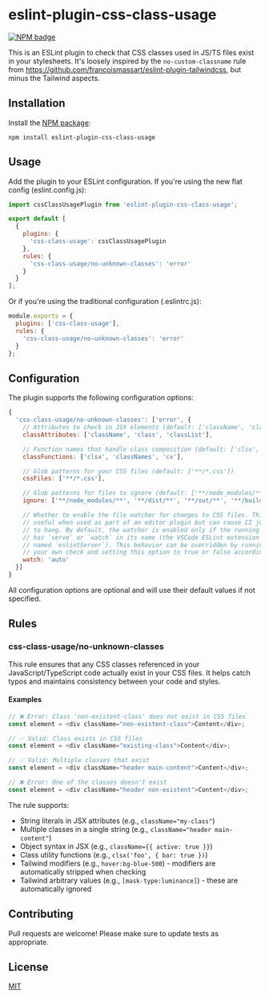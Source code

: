 # eslint-plugin-css-class-usage

<a href="https://www.npmjs.com/package/eslint-plugin-css-class-usage"><img src="https://img.shields.io/npm/v/eslint-plugin-css-class-usage" alt="NPM badge" />
</a>

This is an ESLint plugin to check that CSS classes used in JS/TS files exist in your stylesheets. It's loosely inspired by the `no-custom-classname` rule from https://github.com/francoismassart/eslint-plugin-tailwindcss, but minus the Tailwind aspects.

## Installation

Install the [NPM package](https://www.npmjs.com/package/eslint-plugin-css-class-usage):

```
npm install eslint-plugin-css-class-usage
```

## Usage

Add the plugin to your ESLint configuration. If you're using the new flat config (eslint.config.js):

```javascript
import cssClassUsagePlugin from 'eslint-plugin-css-class-usage';

export default [
  {
    plugins: {
      'css-class-usage': cssClassUsagePlugin
    },
    rules: {
      'css-class-usage/no-unknown-classes': 'error'
    }
  }
];
```

Or if you're using the traditional configuration (.eslintrc.js):

```javascript
module.exports = {
  plugins: ['css-class-usage'],
  rules: {
    'css-class-usage/no-unknown-classes': 'error'
  }
};
```

## Configuration

The plugin supports the following configuration options:

```javascript
{
  'css-class-usage/no-unknown-classes': ['error', {
    // Attributes to check in JSX elements (default: ['className', 'class', 'classList'])
    classAttributes: ['className', 'class', 'classList'],

    // Function names that handle class composition (default: ['clsx', 'classNames', 'cx'])
    classFunctions: ['clsx', 'classNames', 'cx'],

    // Glob patterns for your CSS files (default: ['**/*.css'])
    cssFiles: ['**/*.css'],

    // Glob patterns for files to ignore (default: ['**/node_modules/**', '**/dist/**', '**/out/**', '**/build/**'])
    ignore: ['**/node_modules/**', '**/dist/**', '**/out/**', '**/build/**']

    // Whether to enable the file watcher for changes to CSS files. This is
    // useful when used as part of an editor plugin but can cause CI jobs
    // to hang. By default, the watcher is enabled only if the running script
    // has `serve` or `watch` in its name (the VSCode ESLint extension is
    // named `eslintServer`). This behavior can be overridden by running
    // your own check and setting this option to true or false accordingly.
    watch: 'auto'
  }]
}
```

All configuration options are optional and will use their default values if not specified.

## Rules

### css-class-usage/no-unknown-classes

This rule ensures that any CSS classes referenced in your JavaScript/TypeScript code actually exist in your CSS files. It helps catch typos and maintains consistency between your code and styles.

#### Examples

```javascript
// ❌ Error: Class 'non-existent-class' does not exist in CSS files
const element = <div className="non-existent-class">Content</div>;

// ✅ Valid: Class exists in CSS files
const element = <div className="existing-class">Content</div>;

// ✅ Valid: Multiple classes that exist
const element = <div className="header main-content">Content</div>;

// ❌ Error: One of the classes doesn't exist
const element = <div className="header non-existent">Content</div>;
```

The rule supports:
- String literals in JSX attributes (e.g., `className="my-class"`)
- Multiple classes in a single string (e.g., `className="header main-content"`)
- Object syntax in JSX (e.g., `className={{ active: true }}`)
- Class utility functions (e.g., `clsx('foo', { bar: true })`)
- Tailwind modifiers (e.g., `hover:bg-blue-500`) - modifiers are automatically stripped when checking
- Tailwind arbitrary values (e.g., `[mask-type:luminance]`) - these are automatically ignored

## Contributing

Pull requests are welcome! Please make sure to update tests as appropriate.

## License

[MIT](./LICENSE)
